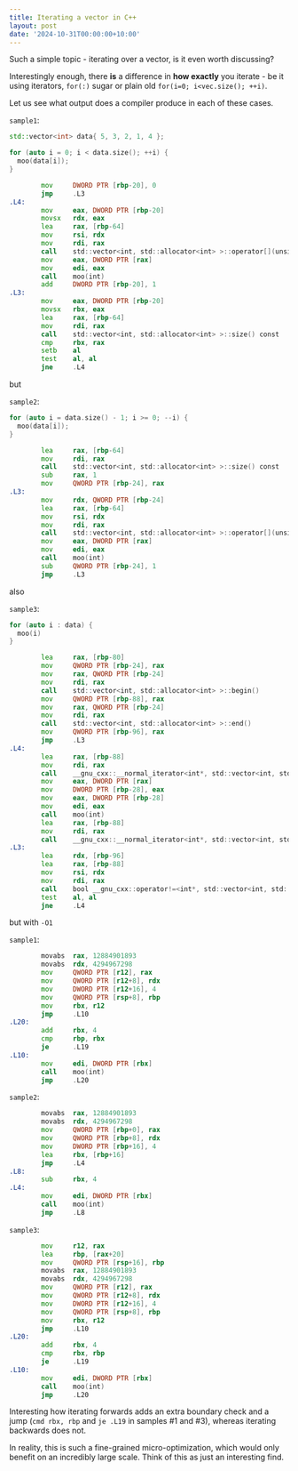 ```yaml
---
title: Iterating a vector in C++
layout: post
date: '2024-10-31T00:00:00+10:00'
---
```


Such a simple topic - iterating over a vector, is it even worth discussing?

Interestingly enough, there **is** a difference in **how exactly** you iterate - be it using iterators, `for(:)` sugar or plain old `for(i=0; i<vec.size(); ++i)`.

Let us see what output does a compiler produce in each of these cases.

`sample1`:

```cpp
std::vector<int> data{ 5, 3, 2, 1, 4 };

for (auto i = 0; i < data.size(); ++i) {
  moo(data[i]);
}
```

```asm
        mov     DWORD PTR [rbp-20], 0
        jmp     .L3
.L4:
        mov     eax, DWORD PTR [rbp-20]
        movsx   rdx, eax
        lea     rax, [rbp-64]
        mov     rsi, rdx
        mov     rdi, rax
        call    std::vector<int, std::allocator<int> >::operator[](unsigned long)
        mov     eax, DWORD PTR [rax]
        mov     edi, eax
        call    moo(int)
        add     DWORD PTR [rbp-20], 1
.L3:
        mov     eax, DWORD PTR [rbp-20]
        movsx   rbx, eax
        lea     rax, [rbp-64]
        mov     rdi, rax
        call    std::vector<int, std::allocator<int> >::size() const
        cmp     rbx, rax
        setb    al
        test    al, al
        jne     .L4
```

but

`sample2`:

```cpp
for (auto i = data.size() - 1; i >= 0; --i) {
  moo(data[i]);
}
```

```asm
        lea     rax, [rbp-64]
        mov     rdi, rax
        call    std::vector<int, std::allocator<int> >::size() const
        sub     rax, 1
        mov     QWORD PTR [rbp-24], rax
.L3:
        mov     rdx, QWORD PTR [rbp-24]
        lea     rax, [rbp-64]
        mov     rsi, rdx
        mov     rdi, rax
        call    std::vector<int, std::allocator<int> >::operator[](unsigned long)
        mov     eax, DWORD PTR [rax]
        mov     edi, eax
        call    moo(int)
        sub     QWORD PTR [rbp-24], 1
        jmp     .L3
```

also

`sample3`:

```cpp
for (auto i : data) {
  moo(i)
}
```

```asm
        lea     rax, [rbp-80]
        mov     QWORD PTR [rbp-24], rax
        mov     rax, QWORD PTR [rbp-24]
        mov     rdi, rax
        call    std::vector<int, std::allocator<int> >::begin()
        mov     QWORD PTR [rbp-88], rax
        mov     rax, QWORD PTR [rbp-24]
        mov     rdi, rax
        call    std::vector<int, std::allocator<int> >::end()
        mov     QWORD PTR [rbp-96], rax
        jmp     .L3
.L4:
        lea     rax, [rbp-88]
        mov     rdi, rax
        call    __gnu_cxx::__normal_iterator<int*, std::vector<int, std::allocator<int> > >::operator*() const
        mov     eax, DWORD PTR [rax]
        mov     DWORD PTR [rbp-28], eax
        mov     eax, DWORD PTR [rbp-28]
        mov     edi, eax
        call    moo(int)
        lea     rax, [rbp-88]
        mov     rdi, rax
        call    __gnu_cxx::__normal_iterator<int*, std::vector<int, std::allocator<int> > >::operator++()
.L3:
        lea     rdx, [rbp-96]
        lea     rax, [rbp-88]
        mov     rsi, rdx
        mov     rdi, rax
        call    bool __gnu_cxx::operator!=<int*, std::vector<int, std::allocator<int> > >(__gnu_cxx::__normal_iterator<int*, std::vector<int, std::allocator<int> > > const&, __gnu_cxx::__normal_iterator<int*, std::vector<int, std::allocator<int> > > const&)
        test    al, al
        jne     .L4
```

but with `-O1`

`sample1`:

```asm
        movabs  rax, 12884901893
        movabs  rdx, 4294967298
        mov     QWORD PTR [r12], rax
        mov     QWORD PTR [r12+8], rdx
        mov     DWORD PTR [r12+16], 4
        mov     QWORD PTR [rsp+8], rbp
        mov     rbx, r12
        jmp     .L10
.L20:
        add     rbx, 4
        cmp     rbp, rbx
        je      .L19
.L10:
        mov     edi, DWORD PTR [rbx]
        call    moo(int)
        jmp     .L20
```

`sample2`:

```asm
        movabs  rax, 12884901893
        movabs  rdx, 4294967298
        mov     QWORD PTR [rbp+0], rax
        mov     QWORD PTR [rbp+8], rdx
        mov     DWORD PTR [rbp+16], 4
        lea     rbx, [rbp+16]
        jmp     .L4
.L8:
        sub     rbx, 4
.L4:
        mov     edi, DWORD PTR [rbx]
        call    moo(int)
        jmp     .L8
```

`sample3`:

```asm
        mov     r12, rax
        lea     rbp, [rax+20]
        mov     QWORD PTR [rsp+16], rbp
        movabs  rax, 12884901893
        movabs  rdx, 4294967298
        mov     QWORD PTR [r12], rax
        mov     QWORD PTR [r12+8], rdx
        mov     DWORD PTR [r12+16], 4
        mov     QWORD PTR [rsp+8], rbp
        mov     rbx, r12
        jmp     .L10
.L20:
        add     rbx, 4
        cmp     rbx, rbp
        je      .L19
.L10:
        mov     edi, DWORD PTR [rbx]
        call    moo(int)
        jmp     .L20
```

Interesting how iterating forwards adds an extra boundary check and a jump (`cmd rbx, rbp` and `je .L19` in samples #1 and #3),
whereas iterating backwards does not.

In reality, this is such a fine-grained micro-optimization, which would only benefit on an incredibly large scale.
Think of this as just an interesting find.